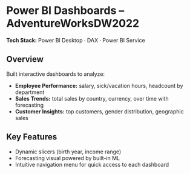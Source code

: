 # Power BI Dashboards – AdventureWorksDW2022

**Tech Stack:** Power BI Desktop · DAX · Power BI Service

## Overview
Built interactive dashboards to analyze:
- **Employee Performance:** salary, sick/vacation hours, headcount by department  
- **Sales Trends:** total sales by country, currency, over time with forecasting  
- **Customer Insights:** top customers, gender distribution, geographic sales  

## Key Features
- Dynamic slicers (birth year, income range)  
- Forecasting visual powered by built-in ML  
- Intuitive navigation menu for quick access to each dashboard  


